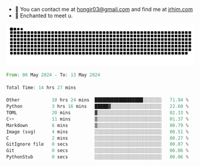- 📧 You can contact me at hongjr03@gmail.com and find me at [jrhim.com](https://jrhim.com/)
- 💜 Enchanted to meet u.

![snake_animation](https://raw.githubusercontent.com/hongjr03/hongjr03/output/github-contribution-grid-snake.svg)

<!--START_SECTION:waka-->

```rust
From: 06 May 2024 - To: 13 May 2024

Total Time: 14 hrs 27 mins

Other            10 hrs 24 mins  ██████████████████░░░░░░░   71.94 %
Python           3 hrs 16 mins   █████▓░░░░░░░░░░░░░░░░░░░   22.60 %
TOML             20 mins         ▓░░░░░░░░░░░░░░░░░░░░░░░░   02.33 %
C++              11 mins         ▒░░░░░░░░░░░░░░░░░░░░░░░░   01.37 %
Markdown         6 mins          ▒░░░░░░░░░░░░░░░░░░░░░░░░   00.79 %
Image (svg)      4 mins          ░░░░░░░░░░░░░░░░░░░░░░░░░   00.51 %
C                2 mins          ░░░░░░░░░░░░░░░░░░░░░░░░░   00.27 %
GitIgnore file   0 secs          ░░░░░░░░░░░░░░░░░░░░░░░░░   00.07 %
Git              0 secs          ░░░░░░░░░░░░░░░░░░░░░░░░░   00.06 %
PythonStub       0 secs          ░░░░░░░░░░░░░░░░░░░░░░░░░   00.06 %
```

<!--END_SECTION:waka-->
